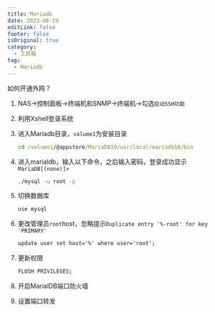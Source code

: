 ```yaml
---
title: Mariadb
date: 2023-08-19
editLink: false
footer: false
isOriginal: true
category:
  - 工具箱
tag: 
  - Mariadb
---
```


如何开通外网？

1. NAS->控制面板->终端机和SNMP->终端机->勾选`启动SSH功能`
2. 利用Xshell登录系统
3. 进入Mariadb目录，`volume1`为安装目录

    ```cmd
    cd /volume1/@appstore/MariaDB10/usr/local/mariadb10/bin
    ```

4. 进入marialdb，输入以下命令，之后输入密码，登录成功显示`MariaDB[(none)]>`

    ```cmd
    ./mysql -u root -p
    ```

5. 切换数据库

    ```cmd
    use mysql
    ```

6. 更改管理员`root`host，忽略提示`Duplicate entry '%-root' for key 'PRIMARY'`

    ```cmd
    update user set host='%' where user='root';
    ```

7. 更新权限

    ```cmd
    FLUSH PRIVILEGES;
    ```

8. 开启MarialDB端口防火墙

9. 设置端口转发
